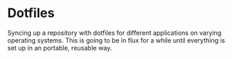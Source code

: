 # Dotfiles
Syncing up a repository with dotfiles for different applications on varying operating systems.
This is going to be in flux for a while until everything is set up in an portable, reusable way.
